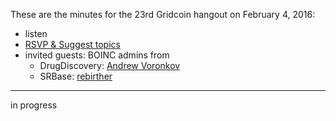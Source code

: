 These are the minutes for the 23rd Gridcoin hangout on February 4, 2016:
* listen
* [RSVP & Suggest topics](https://steemit.com/gridcoin/@cm-steem/gridcoin-community-hangout-023-4th-feb-2017-9pm-gmt-rsvp-and-suggest-topics)
* invited guests: BOINC admins from
  * DrugDiscovery: [Andrew Voronkov](https://steemit.com/gridcoin/@erkan/meet-the-people-behind-drugdiscovery-home)
  * SRBase: [rebirther](http://srbase.my-firewall.org/sr5/show_user.php?userid=1)


***

in progress
